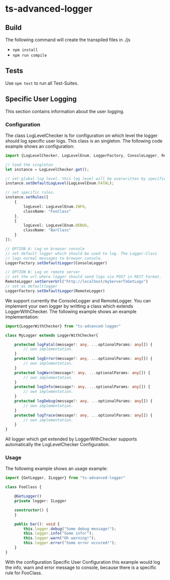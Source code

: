 # ts-advanced-logger
## Build
The following command will create the transpiled files in ./js
* ```npm install```
* ```npm run compile```
## Tests
Use ```npm test``` to run all Test-Suites.

## Specific User Logging
This section contains information about the user logging. 

### Configuration 
The class LogLevelChecker is for configuration on which level the logger should log specific user logs. 
This class is an singleton. The following code example shows an configuration:

```ts
import {LogLevelChecker, LogLevelEnum, LoggerFactory, ConsoleLogger, RemoteLogger} from "ts-advanced-logger"

// load the singleton
let instance = LogLevelChecker.get();

// set global log level. this log level will be overwritten by specific rules
instance.setDefaultLogLevel(LogLevelEnum.FATAL);

// set specific rules. 
instance.setRules([
    {
        logLevel: LogLevelEnum.INFO,
        className: "FooClass"
    },
    {
        logLevel: LogLevelEnum.DEBUG,
        className: "BarClass"
    }
]);

// OPTION A: Log on browser console
// set default logger which should be used to log. The Logger-Class 
// logs normal messages to browser console.
LoggerFactory.setDefaultLogger(ConsoleLogger)

// OPTION B: Log on remote server
// set the url where logger should send logs via POST in REST Format.
RemoteLogger.setServerUrl("http://localhost/myServerToGetLogs")
// set as defaultlogger
LoggerFactory.setDefaultLogger(RemoteLogger)
```

We support currently the ConsoleLogger and RemoteLogger. You can implement your own logger by writting a class which extends LoggerWithChecker. The following example shows an example implementation:

```ts
import{LoggerWithChecker} from "ts-advanced-logger"

class MyLogger extends LoggerWithChecker{

    protected logFatal(message?: any, ...optionalParams: any[]) {
        // own implementation. 
    }
    protected logError(message?: any, ...optionalParams: any[]) {
        // own implementation. 
    }
    protected logWarn(message?: any, ...optionalParams: any[]) {
        // own implementation. 
    }
    protected logInfo(message?: any, ...optionalParams: any[]) {
        // own implementation. 
    }
    protected logDebug(message?: any, ...optionalParams: any[]) {
        // own implementation. 
    }
    protected logTrace(message?: any, ...optionalParams: any[]) {
        // own implementation. 
    }
}
```

All logger which get extended by LoggerWithChecker supports automatically the LogLevelChecker Configuration.

### Usage
The following example shows an usage example:

```ts
import {GetLogger, ILogger} from "ts-advanced-logger"

class FooClass {

    @GetLogger()
    private logger: ILogger

    constructor() {
    }

    public bar(): void {
        this.logger.debug("Some debug message!");
        this.logger.info("Some info!");
        this.logger.warn("Oh warning!");
        this.logger.error("Some error occured!");
    }
}
```

With the configuration Specific User Configuration this example would log the info, warn and error message to console, because there is a specific rule for FooClass.